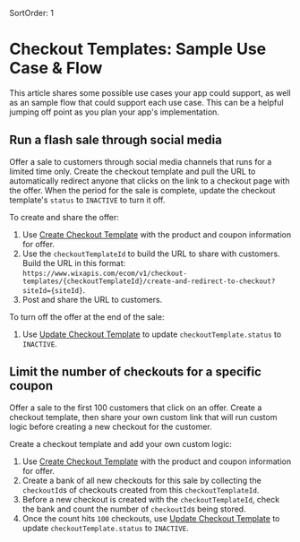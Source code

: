 SortOrder: 1
# Checkout Templates: Sample Use Case & Flow
This article shares some possible use cases your app could support, as well as an sample flow that could support each
use case. This can be a helpful jumping off point as you plan your app's implementation.

## Run a flash sale through social media
Offer a sale to customers through social media channels that runs for a limited time only. Create the checkout template and pull the URL to automatically redirect anyone that clicks on the link to a checkout page with the offer. When the period for the sale is complete, update the checkout template's `status` to `INACTIVE` to turn it off.

To create and share the offer:

1. Use [Create Checkout Template](https://dev.wix.com/docs/rest/api-reference/wix-e-commerce/checkout-templates/create-checkout-template) with the product and coupon information for offer.
2. Use the `checkoutTemplateId` to build the URL to share with customers. Build the URL in this format: `https://www.wixapis.com/ecom/v1/checkout-templates/{checkoutTemplateId}/create-and-redirect-to-checkout?siteId={siteId}`.
3. Post and share the URL to customers.

To turn off the offer at the end of the sale:

1. Use [Update Checkout Template](https://dev.wix.com/docs/rest/api-reference/wix-e-commerce/checkout-templates/update-checkout-template) to update `checkoutTemplate.status` to `INACTIVE`.

## Limit the number of checkouts for a specific coupon
Offer a sale to the first 100 customers that click on an offer. Create a checkout template, then share your own custom link that will run custom logic before creating a new checkout for the customer.

Create a checkout template and add your own custom logic:

1. Use [Create Checkout Template](https://dev.wix.com/docs/rest/api-reference/wix-e-commerce/checkout-templates/create-checkout-template) with the product and coupon information for offer.
2. Create a bank of all new checkouts for this sale by collecting the `checkoutId`s of checkouts created from this `checkoutTemplateId`.
3. Before a new checkout is created with the `checkoutTemplateId`, check the bank and count the number of `checkoutId`s being stored.
4. Once the count hits `100` checkouts, use [Update Checkout Template](https://dev.wix.com/docs/rest/api-reference/wix-e-commerce/checkout-templates/update-checkout-template) to update `checkoutTemplate.status` to `INACTIVE`.
